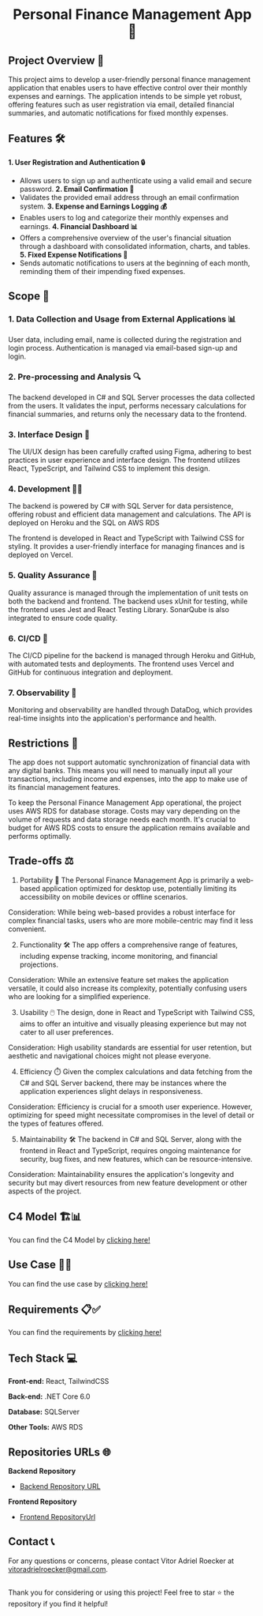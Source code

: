 <h1 align="center">Personal Finance Management App 🏦</h1>

## Project Overview 📝
This project aims to develop a user-friendly personal finance management application that enables users to have effective control over their monthly expenses and earnings. The application intends to be simple yet robust, offering features such as user registration via email, detailed financial summaries, and automatic notifications for fixed monthly expenses.

## Features 🛠️

**1. User Registration and Authentication 🔒**
  - Allows users to sign up and authenticate using a valid email and secure password.
**2. Email Confirmation 📧**
  - Validates the provided email address through an email confirmation system.
**3. Expense and Earnings Logging 💰**
  - Enables users to log and categorize their monthly expenses and earnings.
**4. Financial Dashboard 📊**
  - Offers a comprehensive overview of the user's financial situation through a dashboard with consolidated information, charts, and tables.
**5. Fixed Expense Notifications 📅**
  - Sends automatic notifications to users at the beginning of each month, reminding them of their impending fixed expenses.

## Scope 🎯

### 1.  Data Collection and Usage from External Applications 📊

User data, including email, name is collected during the registration and login process. Authentication is managed via email-based sign-up and login.

### 2. Pre-processing and Analysis 🔍
The backend developed in C# and SQL Server processes the data collected from the users. It validates the input, performs necessary calculations for financial summaries, and returns only the necessary data to the frontend.

### 3. Interface Design 🎨
The UI/UX design has been carefully crafted using Figma, adhering to best practices in user experience and interface design. The frontend utilizes React, TypeScript, and Tailwind CSS to implement this design.

### 4. Development 👨‍💻
The backend is powered by C# with SQL Server for data persistence, offering robust and efficient data management and calculations. The API is deployed on Heroku and the SQL on AWS RDS

The frontend is developed in React and TypeScript with Tailwind CSS for styling. It provides a user-friendly interface for managing finances and is deployed on Vercel.

### 5. Quality Assurance 🧪
Quality assurance is managed through the implementation of unit tests on both the backend and frontend. The backend uses xUnit for testing, while the frontend uses Jest and React Testing Library. SonarQube is also integrated to ensure code quality.

### 6. CI/CD 🔄
The CI/CD pipeline for the backend is managed through Heroku and GitHub, with automated tests and deployments. The frontend uses Vercel and GitHub for continuous integration and deployment.

### 7. Observability 👀
Monitoring and observability are handled through DataDog, which provides real-time insights into the application's performance and health.

## Restrictions 🚫
The app does not support automatic synchronization of financial data with any digital banks. This means you will need to manually input all your transactions, including income and expenses, into the app to make use of its financial management features.

To keep the Personal Finance Management App operational, the project uses AWS RDS for database storage. Costs may vary depending on the volume of requests and data storage needs each month. It's crucial to budget for AWS RDS costs to ensure the application remains available and performs optimally.


## Trade-offs ⚖️
1. Portability 📱
The Personal Finance Management App is primarily a web-based application optimized for desktop use, potentially limiting its accessibility on mobile devices or offline scenarios.

Consideration: While being web-based provides a robust interface for complex financial tasks, users who are more mobile-centric may find it less convenient.

2. Functionality 🛠️
The app offers a comprehensive range of features, including expense tracking, income monitoring, and financial projections.

Consideration: While an extensive feature set makes the application versatile, it could also increase its complexity, potentially confusing users who are looking for a simplified experience.

3. Usability 🖱️
The design, done in React and TypeScript with Tailwind CSS, aims to offer an intuitive and visually pleasing experience but may not cater to all user preferences.

Consideration: High usability standards are essential for user retention, but aesthetic and navigational choices might not please everyone.

4. Efficiency ⏱️
Given the complex calculations and data fetching from the C# and SQL Server backend, there may be instances where the application experiences slight delays in responsiveness.

Consideration: Efficiency is crucial for a smooth user experience. However, optimizing for speed might necessitate compromises in the level of detail or the types of features offered.

5. Maintainability 🛠️
The backend in C# and SQL Server, along with the frontend in React and TypeScript, requires ongoing maintenance for security, bug fixes, and new features, which can be resource-intensive.

Consideration: Maintainability ensures the application's longevity and security but may divert resources from new feature development or other aspects of the project.

## C4 Model 🏗️📊
You can find the C4 Model by [clicking here!](/docs/C4Model/c4-models.md)

## Use Case 📑🎯
You can find the use case by [clicking here!](/docs/Requirements/requirements.md)

## Requirements 📋✅
You can find the requirements by [clicking here!](/docs/Requirements/requirements.md)

## Tech Stack 💻

**Front-end:** React, TailwindCSS

**Back-end:** .NET Core 6.0

**Database:** SQLServer

**Other Tools:** AWS RDS

## Repositories URLs 🌐
**Backend Repository**
 - [Backend Repository URL](https://github.com/VitorRoecker/expense-control-portfolio-backend)
 
**Frontend Repository**
 - [Frontend RepositoryUrl](https://github.com/VitorRoecker/expense-control-portfolio-frontend)


## Contact 📞
For any questions or concerns, please contact Vitor Adriel Roecker at vitoradrielroecker@gmail.com.

##
Thank you for considering or using this project! Feel free to star ⭐ the repository if you find it helpful!
